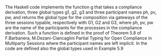The Haskell code implements the function g that takes a compliance derivation, three global types g1, g2, g3 and three
participant names ph, pv, pw, and returns the global type for the composition via gateways of the three sessions typable, 
respectively with G1, G2 and G3, where ph, pv, pw are the name of the participants for the processes in the compliance derivation.
Such a function is defined in the proof of Theorem 5.8 of
F.Barbanera, M.Dezani-Ciancaglini  Partial Typing for Open Compliance in Multiparty Sessions
where the participant names are
left implicit.
In the code are defined also the global types used in Example 5.9

